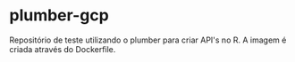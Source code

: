 # plumber-gcp
Repositório de teste utilizando o plumber para criar API's no R. A imagem é criada através do Dockerfile.

